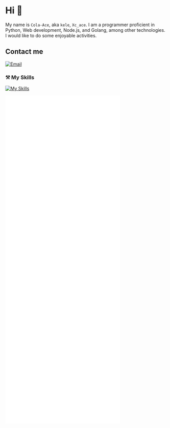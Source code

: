 # Hi 👋

My name is `Cola-Ace`, aka `kele`, `Xc_ace`. I am a programmer proficient in Python, Web development, Node.js, and Golang, among other technologies. I would like to do some enjoyable activities.

## Contact me
[![Email](https://img.shields.io/badge/-xca259@gmail.com-black?labelColor=black&logo=gmail&logoColor=white&style=flat-square)](mailto:xca259@gmail.com)

### ⚒ My Skills
[![My Skills](https://skillicons.dev/icons?i=js,ts,vue,html,css,c,cs,cpp,discord,bots,docker,electron,express,fastapi,github,go,mysql,nginx,nodejs,npm,php,py,redis)](https://skillicons.dev)

![Metrics](/github-metrics.svg)
